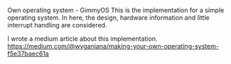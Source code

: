 Own operating system - GimmyOS
This is the implementation for a simple operating system. In here, the design, hardware information and little interrupt handling are considered.

I wrote a medium article about this implementation.
https://medium.com/@wvganjana/making-your-own-operating-system-f5e37baec61a
